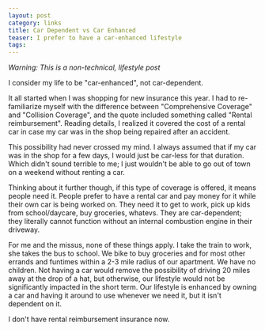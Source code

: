```yaml
---
layout: post
category: links
title: Car Dependent vs Car Enhanced
teaser: I prefer to have a car-enhanced lifestyle
tags: 
---
```


*Warning: This is a non-technical, lifestyle post*

I consider my life to be "car-enhanced", not car-dependent.

It all started when I was shopping for new insurance this year. I had to re-familiarize myself with the difference between "Comprehensive Coverage" and "Collision Coverage", and the quote included something called "Rental reimbursement". Reading details, I realized it covered the cost of a rental car in case my car was in the shop being repaired after an accident.

This possibility had never crossed my mind. I always assumed that if my car was in the shop for a few days, I would just be car-less for that duration. Which didn't sound terrible to me; I just wouldn't be able to go out of town on a weekend without renting a car.

Thinking about it further though, if this type of coverage is offered, it means people need it. People prefer to have a rental car and pay money for it while their own car is being worked on. They need it to get to work, pick up kids from school/daycare, buy groceries, whatevs. They are car-dependent; they literally cannot function without an internal combustion engine in their driveway.

For me and the missus, none of these things apply. I take the train to work, she takes the bus to school. We bike to buy groceries and for most other errands and funtimes within a 2-3 mile radius of our apartment. We have no children. Not having a car would remove the possibility of driving 20 miles away at the drop of a hat, but otherwise, our lifestyle would not be significantly impacted in the short term. Our lifestyle is enhanced by owning a car and having it around to use whenever we need it, but it isn't dependent on it.

I don't have rental reimbursement insurance now.